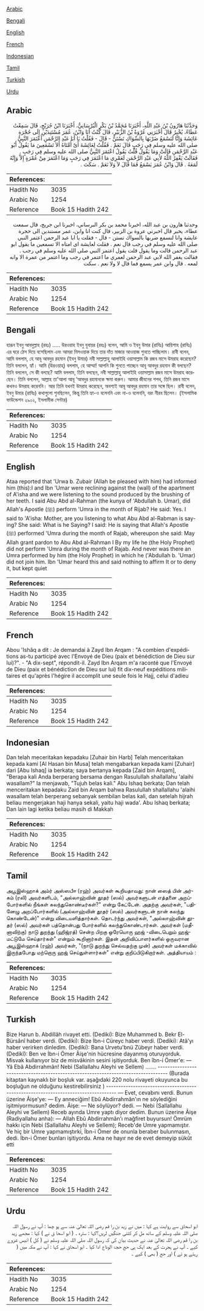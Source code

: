 [Arabic](#arabic)

[Bengali](#bengali)

[English](#english)

[French](#french)

[Indonesian](#indonesian)

[Tamil](#tamil)

[Turkish](#turkish)

[Urdu](#urdu)

## Arabic


<div dir="rtl" lang="ar" style={{fontSize:'larger',backgroundColor:'#f8f9fa',padding:20}}>
وَحَدَّثَنَا هَارُونُ بْنُ عَبْدِ اللَّهِ، أَخْبَرَنَا مُحَمَّدُ بْنُ بَكْرٍ الْبُرْسَانِيُّ، أَخْبَرَنَا ابْنُ جُرَيْجٍ، قَالَ سَمِعْتُ عَطَاءً، يُخْبِرُ قَالَ أَخْبَرَنِي عُرْوَةُ بْنُ الزُّبَيْرِ، قَالَ كُنْتُ أَنَا وَابْنُ، عُمَرَ مُسْتَنِدَيْنِ إِلَى حُجْرَةِ عَائِشَةَ وَإِنَّا لَنَسْمَعُ ضَرْبَهَا بِالسِّوَاكِ تَسْتَنُّ - قَالَ - فَقُلْتُ يَا أَبَا عَبْدِ الرَّحْمَنِ أَعْتَمَرَ النَّبِيُّ صلى الله عليه وسلم فِي رَجَبٍ قَالَ نَعَمْ ‏.‏ فَقُلْتُ لِعَائِشَةَ أَىْ أُمَّتَاهُ أَلاَ تَسْمَعِينَ مَا يَقُولُ أَبُو عَبْدِ الرَّحْمَنِ قَالَتْ وَمَا يَقُولُ قُلْتُ يَقُولُ اعْتَمَرَ النَّبِيُّ صلى الله عليه وسلم فِي رَجَبٍ ‏.‏ فَقَالَتْ يَغْفِرُ اللَّهُ لأَبِي عَبْدِ الرَّحْمَنِ لَعَمْرِي مَا اعْتَمَرَ فِي رَجَبٍ وَمَا اعْتَمَرَ مِنْ عُمْرَةٍ إِلاَّ وَإِنَّهُ لَمَعَهُ ‏.‏ قَالَ وَابْنُ عُمَرَ يَسْمَعُ فَمَا قَالَ لاَ وَلاَ نَعَمْ ‏.‏ سَكَتَ ‏.‏
</div>
<div style={{backgroundColor:'#f8f9fa',padding:20, marginBottom: 10}}><table> <thead> <tr> <th>References:</th> <th></th> </tr> </thead> <tbody><tr><td>Hadith No</td><td>3035</td></tr><tr><td>Arabic No</td><td>1254</td></tr><tr><td>Reference</td><td>Book 15 Hadith 242</td></tr></tbody></table></div>


<div dir="rtl" lang="ar" style={{fontSize:'larger',backgroundColor:'#f8f9fa',padding:20}}>
وحدثنا هارون بن عبد الله، اخبرنا محمد بن بكر البرساني، اخبرنا ابن جريج، قال سمعت عطاء، يخبر قال اخبرني عروة بن الزبير، قال كنت انا وابن، عمر مستندين الى حجرة عايشة وانا لنسمع ضربها بالسواك تستن - قال - فقلت يا ابا عبد الرحمن اعتمر النبي صلى الله عليه وسلم في رجب قال نعم . فقلت لعايشة اى امتاه الا تسمعين ما يقول ابو عبد الرحمن قالت وما يقول قلت يقول اعتمر النبي صلى الله عليه وسلم في رجب . فقالت يغفر الله لابي عبد الرحمن لعمري ما اعتمر في رجب وما اعتمر من عمرة الا وانه لمعه . قال وابن عمر يسمع فما قال لا ولا نعم . سكت
</div>
<div style={{backgroundColor:'#f8f9fa',padding:20, marginBottom: 10}}><table> <thead> <tr> <th>References:</th> <th></th> </tr> </thead> <tbody><tr><td>Hadith No</td><td>3035</td></tr><tr><td>Arabic No</td><td>1254</td></tr><tr><td>Reference</td><td>Book 15 Hadith 242</td></tr></tbody></table></div>

## Bengali


<div dir="ltr" lang="bn" style={{fontSize:'larger',backgroundColor:'#f8f9fa',padding:20}}>
হারূন ইবনু আবদুল্লাহ (রহঃ) ..... উরওয়াহ ইবনু যুবায়র (রহঃ) বলেন, আমি ও ইবনু উমার (রাযিঃ) আয়িশাহ (রাযিঃ) এর ঘরে ঠেস দিয়ে বসেছিলাম এবং আমরা মিসওয়াক দিয়ে তার দাঁত মাজার আওয়াজ শুনতে পাচ্ছিলাম। রাবী বলেন, আমি বললাম, হে আবূ আবদুর রহমান (ইবনু উমার) নবী সাল্লাল্লাহু আলাইহি ওয়াসাল্লাম কি রজব মাসে উমরাহ করেছেন? তিনি বললেন, হ্যাঁ। আমি (উরওয়াহ্) বললাম, হে আম্মা! আপনি কি শুনতে পাচ্ছেন আবূ আবদুর রহমান কী বলছেন? তিনি বললেন, সে কী বলছে? আমি বললাম, তিনি বলছেন, নবী সাল্লাল্লাহু আলাইহি ওয়াসাল্লাম রজব মাসে উমরাহ করেছেন। তিনি বললেন, আল্লাহ তা'আলা আবূ ‘আবদুর রহমানকে ক্ষমা করুন। আমার জীবনের শপথ, তিনি রজব মাসে কখনও উমরাহ করেননি। আর তিনি যখনই উমরাহ করেছেন, অবশ্যই আবূ আবদুর রহমান তার সঙ্গে ছিল। রাবী বলেন, ইবনু উমার (রাযিঃ) কথাগুলো শুনছিলেন, কিন্তু তিনি হ্যা-ও বলেননি এবং না-ও বলেননি, বরং নীরব ছিলেন। (ইসলামিক ফাউন্ডেশন ২৯০২, ইসলামীক সেন্টার)
</div>
<div style={{backgroundColor:'#f8f9fa',padding:20, marginBottom: 10}}><table> <thead> <tr> <th>References:</th> <th></th> </tr> </thead> <tbody><tr><td>Hadith No</td><td>3035</td></tr><tr><td>Arabic No</td><td>1254</td></tr><tr><td>Reference</td><td>Book 15 Hadith 242</td></tr></tbody></table></div>

## English


<div dir="ltr" lang="en" style={{fontSize:'larger',backgroundColor:'#f8f9fa',padding:20}}>
Ataa reported that 'Urwa b. Zubair (Allah be pleased with him) had informed him (this):I and Ibn 'Umar were reclining against the (wall) of the apartment of A'isha and we were listening to the sound produced by the brushing of her teeth. I said Abu Abd al-Rahman (the kunya of 'Abdullah b. Umar), did Allah's Apostle (ﷺ) perform 'Umra in the month of Rijab? He said: Yes. I said to 'A'isha: Mother, are you listening to what Abu Abd al-Rabman is saying? She said: What is he Saying? I said: He is saying that Allah's Apostle (ﷺ) performed 'Umra during the month of Rajab, whereupon she said: May Allah grant pardon to Abu Abd al-Rahman I By my life he (the Holy Prophet) did not perform 'Umra during the month of Rajab. And never was there an Umra performed by him (the Holy Prophet) in which he ('Abdullah b. 'Umar) did not join him. Ibn 'Umar heard this and said nothing to affirm It or to deny it, but kept quiet
</div>
<div style={{backgroundColor:'#f8f9fa',padding:20, marginBottom: 10}}><table> <thead> <tr> <th>References:</th> <th></th> </tr> </thead> <tbody><tr><td>Hadith No</td><td>3035</td></tr><tr><td>Arabic No</td><td>1254</td></tr><tr><td>Reference</td><td>Book 15 Hadith 242</td></tr></tbody></table></div>

## French


<div dir="ltr" lang="fr" style={{fontSize:'larger',backgroundColor:'#f8f9fa',padding:20}}>
Abou 'Ishâq a dit : Je demandai à Zayd Ibn Arqam : "A combien d'expéditions as-tu participé avec l'Envoyé de Dieu (paix et bénédiction de Dieu sur lui)?". - "A dix-sept", répondit-il. Zayd Ibn Arqam m'a raconté que l'Envoyé de Dieu (paix et bénédiction de Dieu sur lui) fit dix-neuf expéditions militaires et qu'après l'hégire il accomplit une seule fois le Hajj, celui d'adieu
</div>
<div style={{backgroundColor:'#f8f9fa',padding:20, marginBottom: 10}}><table> <thead> <tr> <th>References:</th> <th></th> </tr> </thead> <tbody><tr><td>Hadith No</td><td>3035</td></tr><tr><td>Arabic No</td><td>1254</td></tr><tr><td>Reference</td><td>Book 15 Hadith 242</td></tr></tbody></table></div>

## Indonesian


<div dir="ltr" lang="id" style={{fontSize:'larger',backgroundColor:'#f8f9fa',padding:20}}>
Dan telah meceritakan kepadaku [Zuhair bin Harb] Telah menceritakan kepada kami [Al Hasan bin Musa] telah mengabarkan kepada kami [Zuhair] dari [Abu Ishaq] ia berkata; saya bertanya kepada [Zaid bin Arqam], "Berapa kali Anda berperang bersama dengan Rasulullah shallallahu 'alaihi wasallam?" Ia menjawab, "Tujuh belas kali." Abu Ishaq berkata; Dan telah menceritakan kepadaku Zaid bin Arqam bahwa Rasulullah shallallahu 'alaihi wasallam telah berperang sebanyak sembilan belas kali, dan setelah hijrah beliau mengerjakan haji hanya sekali, yaitu haji wada'. Abu Ishaq berkata; Dan lain lagi ketika beliau masih di Makkah
</div>
<div style={{backgroundColor:'#f8f9fa',padding:20, marginBottom: 10}}><table> <thead> <tr> <th>References:</th> <th></th> </tr> </thead> <tbody><tr><td>Hadith No</td><td>3035</td></tr><tr><td>Arabic No</td><td>1254</td></tr><tr><td>Reference</td><td>Book 15 Hadith 242</td></tr></tbody></table></div>

## Tamil


<div dir="ltr" lang="ta" style={{fontSize:'larger',backgroundColor:'#f8f9fa',padding:20}}>
அபூஇஸ்ஹாக் அம்ர் அஸ்ஸபீஈ (ரஹ்) அவர்கள் கூறியதாவது: நான் ஸைத் பின் அர்கம் (ரலி) அவர்களிடம், "அல்லாஹ்வின் தூதர் (ஸல்) அவர்களுடன் எத்தனை அறப்போர்களில் நீங்கள் கலந்துகொண்டீர்கள்?" என்று கேட்டேன். அதற்கு அவர்கள், "பதினேழு அறப்போர்களில் (அல்லாஹ்வின் தூதர் (ஸல்) அவர்களுடன் நான் கலந்து கொண்டேன்)" என்று விடையளித்தார்கள். தொடர்ந்து அவர்கள், "அல்லாஹ்வின் தூதர் (ஸல்) அவர்கள் பத்தொன்பது போர்களில் கலந்துகொண்டார்கள். அவர்கள் (மதீனாவிற்கு) நாடு துறந்து (ஹிஜ்ரத்) சென்ற பிறகு ஒரேயொரு ஹஜ் -விடைபெறும் ஹஜ்- மட்டுமே செய்தார்கள்" என்றும் கூறினார்கள். இதன் அறிவிப்பாளர்களில் ஒருவரான அபூஇஸ்ஹாக் (ரஹ்) அவர்கள், "(நாடு துறந்து செல்வதற்கு முன்) அவர்கள் மக்காவில் இருந்தபோது மற்றொரு ஹஜ் செய்துள்ளார்கள்" என்று குறிப்பிடுகிறார்கள். அத்தியாயம் :
</div>
<div style={{backgroundColor:'#f8f9fa',padding:20, marginBottom: 10}}><table> <thead> <tr> <th>References:</th> <th></th> </tr> </thead> <tbody><tr><td>Hadith No</td><td>3035</td></tr><tr><td>Arabic No</td><td>1254</td></tr><tr><td>Reference</td><td>Book 15 Hadith 242</td></tr></tbody></table></div>

## Turkish


<div dir="ltr" lang="tr" style={{fontSize:'larger',backgroundColor:'#f8f9fa',padding:20}}>
Bize Harun b. Abdillâh rivayet etti. (Dediki): Bize Muhammed b. Bekr El-Bürsânî haber verdi. (Dediki): Bize İbn-i Cüreyc haber verdi. (Dediki): Atâ'yı haber verirken dinledim. (Dediki): Bana Urvetu'bnü Zübeyr haber verdi. (Dedikî): Ben ve İbn-i Ömer Âişe'nin hücresine dayanmış oturuyorduk. Misvak kullanıyor biz de misvâkinin sesini işitiyorduk. Ben îbn-i Ömer'e: — Yâ Ebâ Abdirrahmân! Nebi (Sallallahu Aleyhi ve Sellem) ....... ---------------------------------------------------------------------------------- (Burada kitaptan kaynaklı bir boşluk var. aşağıdaki 220 nolu rivayeti okuyunca bu boşluğun ne olduğunu kestirebilirsiniz ) ---------------------------------------------------------------------------------- — Evet, cevabını verdi. Bunun üzerine Âişe'ye: — Ey anneciğim! Ebû Abdirrahmân'ın ne söylediğini işitmiyormusun? dedim. Âişe: — Ne söylüyor? dedi. — Nebi (Sallallahu Aleyhi ve Sellem) Receb ayında Umre yaptı diyor dedim. Bunun üzerine Âişe (Radiyallahu anha): — Allah Ebû Abdirrahmân'ı mağfiret buyursun! Ömrüm hakkı için Nebi (Sallallahu Aleyhi ve Sellem); Receb'de Umre yapmamıştır. Ve hiç bir Umre yapmamıştırki, İbn-i Ömer de onunla beraber bulunmasın, dedi. İbn-i Ömer bunları işitiyordu. Ama ne hayır ne de evet demeyip sükût etti
</div>
<div style={{backgroundColor:'#f8f9fa',padding:20, marginBottom: 10}}><table> <thead> <tr> <th>References:</th> <th></th> </tr> </thead> <tbody><tr><td>Hadith No</td><td>3035</td></tr><tr><td>Arabic No</td><td>1254</td></tr><tr><td>Reference</td><td>Book 15 Hadith 242</td></tr></tbody></table></div>

## Urdu


<div dir="rtl" lang="ur" style={{fontSize:'larger',backgroundColor:'#f8f9fa',padding:20}}>
ابو اسحاق سے روایت ہے کہا : میں نے زید بن را قم رضی اللہ تعالیٰ عنہ سے پو چھا : آپ نے رسول اللہ صلی اللہ علیہ وسلم کے ساتھ مل کر کتنی جنگیں لریں؟کہا : سترہ ۔ ( ابو اسحا ق نے ) کہا : مجھے زید بن را قم رضی اللہ تعالیٰ عنہ نے حدیث بیان کی کہ رسول اللہ صلی اللہ علیہ وسلم نے ( کل ) انیس غزوے کیے ۔ آپ نے ہجرت کے بعد ایک ہی حج حجۃ الوداع ادا کیا ۔ ابو اسحاق نے کہا : آپ نے مکہ میں ( رہتے ہو ئے ) اور حج ( بھی ) کیے ۔
</div>
<div style={{backgroundColor:'#f8f9fa',padding:20, marginBottom: 10}}><table> <thead> <tr> <th>References:</th> <th></th> </tr> </thead> <tbody><tr><td>Hadith No</td><td>3035</td></tr><tr><td>Arabic No</td><td>1254</td></tr><tr><td>Reference</td><td>Book 15 Hadith 242</td></tr></tbody></table></div>